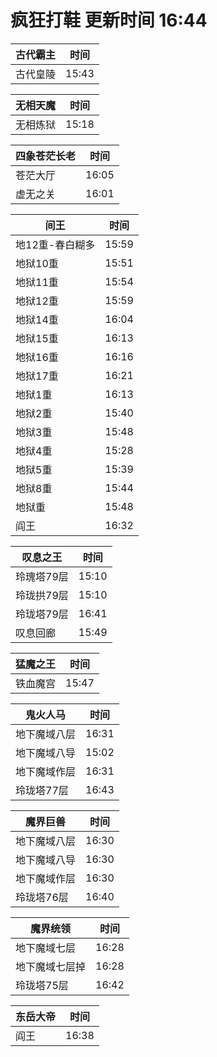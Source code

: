 # 疯狂打鞋 更新时间 16:44

| 古代霸主   | 时间    |
|--------|-------|
| 古代皇陵 | 15:43 |

| 无相天魔   | 时间    |
|--------|-------|
| 无相炼狱 | 15:18 |

| 四象苍茫长老   | 时间    |
|--------|-------|
| 苍茫大厅 | 16:05 |
| 虚无之关 | 16:01 |

| 间王   | 时间    |
|--------|-------|
| 地12重-春白糊多 | 15:59 |
| 地狱10重 | 15:51 |
| 地狱11重 | 15:54 |
| 地狱12重 | 15:59 |
| 地狱14重 | 16:04 |
| 地狱15重 | 16:13 |
| 地狱16重 | 16:16 |
| 地狱17重 | 16:21 |
| 地狱1重 | 16:13 |
| 地狱2重 | 15:40 |
| 地狱3重 | 15:48 |
| 地狱4重 | 15:28 |
| 地狱5重 | 15:39 |
| 地狱8重 | 15:44 |
| 地狱重 | 15:48 |
| 阎王 | 16:32 |

| 叹息之王   | 时间    |
|--------|-------|
| 玲瑰塔79层 | 15:10 |
| 玲珑拱79层 | 15:10 |
| 玲珑塔79层 | 16:41 |
| 叹息回廊 | 15:49 |

| 猛魔之王   | 时间    |
|--------|-------|
| 铁血魔宫 | 15:47 |

| 鬼火人马   | 时间    |
|--------|-------|
| 地下魔域八层 | 16:31 |
| 地下魔域八导 | 15:02 |
| 地下魔域作层 | 16:31 |
| 玲珑塔77层 | 16:43 |

| 魔界巨兽   | 时间    |
|--------|-------|
| 地下魔域八层 | 16:30 |
| 地下魔域八导 | 16:30 |
| 地下魔域作层 | 16:30 |
| 玲珑塔76层 | 16:40 |

| 魔界统领   | 时间    |
|--------|-------|
| 地下魔域七层 | 16:28 |
| 地下魔域七层掉 | 16:28 |
| 玲珑塔75层 | 16:42 |

| 东岳大帝   | 时间    |
|--------|-------|
| 阎王 | 16:38 |